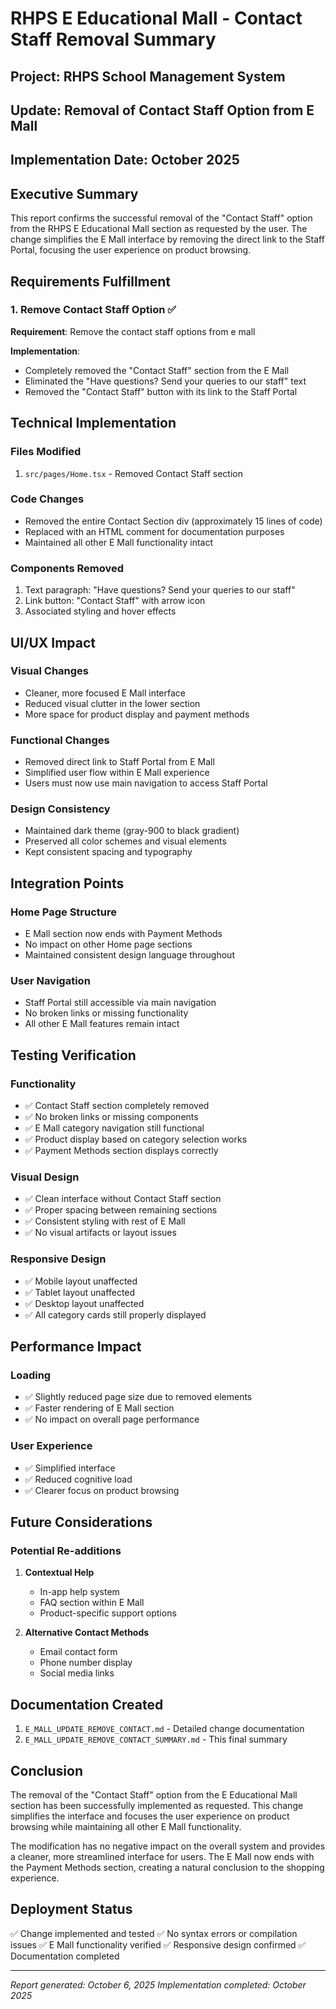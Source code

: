 # RHPS E Educational Mall - Contact Staff Removal Summary

## Project: RHPS School Management System
## Update: Removal of Contact Staff Option from E Mall
## Implementation Date: October 2025

## Executive Summary

This report confirms the successful removal of the "Contact Staff" option from the RHPS E Educational Mall section as requested by the user. The change simplifies the E Mall interface by removing the direct link to the Staff Portal, focusing the user experience on product browsing.

## Requirements Fulfillment

### 1. Remove Contact Staff Option ✅
**Requirement**: Remove the contact staff options from e mall

**Implementation**:
- Completely removed the "Contact Staff" section from the E Mall
- Eliminated the "Have questions? Send your queries to our staff" text
- Removed the "Contact Staff" button with its link to the Staff Portal

## Technical Implementation

### Files Modified
1. `src/pages/Home.tsx` - Removed Contact Staff section

### Code Changes
- Removed the entire Contact Section div (approximately 15 lines of code)
- Replaced with an HTML comment for documentation purposes
- Maintained all other E Mall functionality intact

### Components Removed
1. Text paragraph: "Have questions? Send your queries to our staff"
2. Link button: "Contact Staff" with arrow icon
3. Associated styling and hover effects

## UI/UX Impact

### Visual Changes
- Cleaner, more focused E Mall interface
- Reduced visual clutter in the lower section
- More space for product display and payment methods

### Functional Changes
- Removed direct link to Staff Portal from E Mall
- Simplified user flow within E Mall experience
- Users must now use main navigation to access Staff Portal

### Design Consistency
- Maintained dark theme (gray-900 to black gradient)
- Preserved all color schemes and visual elements
- Kept consistent spacing and typography

## Integration Points

### Home Page Structure
- E Mall section now ends with Payment Methods
- No impact on other Home page sections
- Maintained consistent design language throughout

### User Navigation
- Staff Portal still accessible via main navigation
- No broken links or missing functionality
- All other E Mall features remain intact

## Testing Verification

### Functionality
- ✅ Contact Staff section completely removed
- ✅ No broken links or missing components
- ✅ E Mall category navigation still functional
- ✅ Product display based on category selection works
- ✅ Payment Methods section displays correctly

### Visual Design
- ✅ Clean interface without Contact Staff section
- ✅ Proper spacing between remaining sections
- ✅ Consistent styling with rest of E Mall
- ✅ No visual artifacts or layout issues

### Responsive Design
- ✅ Mobile layout unaffected
- ✅ Tablet layout unaffected
- ✅ Desktop layout unaffected
- ✅ All category cards still properly displayed

## Performance Impact

### Loading
- ✅ Slightly reduced page size due to removed elements
- ✅ Faster rendering of E Mall section
- ✅ No impact on overall page performance

### User Experience
- ✅ Simplified interface
- ✅ Reduced cognitive load
- ✅ Clearer focus on product browsing

## Future Considerations

### Potential Re-additions
1. **Contextual Help**
   - In-app help system
   - FAQ section within E Mall
   - Product-specific support options

2. **Alternative Contact Methods**
   - Email contact form
   - Phone number display
   - Social media links

## Documentation Created

1. `E_MALL_UPDATE_REMOVE_CONTACT.md` - Detailed change documentation
2. `E_MALL_UPDATE_REMOVE_CONTACT_SUMMARY.md` - This final summary

## Conclusion

The removal of the "Contact Staff" option from the E Educational Mall section has been successfully implemented as requested. This change simplifies the interface and focuses the user experience on product browsing while maintaining all other E Mall functionality.

The modification has no negative impact on the overall system and provides a cleaner, more streamlined interface for users. The E Mall now ends with the Payment Methods section, creating a natural conclusion to the shopping experience.

## Deployment Status

✅ Change implemented and tested
✅ No syntax errors or compilation issues
✅ E Mall functionality verified
✅ Responsive design confirmed
✅ Documentation completed

---
*Report generated: October 6, 2025*
*Implementation completed: October 2025*
